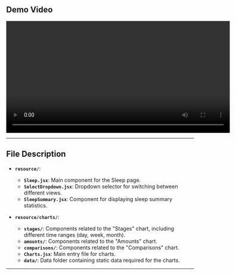 ## Demo Video
<video width="600" controls>
    <source src="https://private-user-images.githubusercontent.com/145051161/389100081-440bfd48-fcd4-4e1e-80e5-aa9b6f0de2c9.mov" type="video/mp4">
    not support
</video>

---

## File Description

- **`resource/`**:
  - **`Sleep.jsx`**: Main component for the Sleep page.
  - **`SelectDropdown.jsx`**: Dropdown selector for switching between different views.
  - **`SleepSummary.jsx`**: Component for displaying sleep summary statistics.

- **`resource/charts/`**:
  - **`stages/`**: Components related to the "Stages" chart, including different time ranges (day, week, month).
  - **`amounts/`**: Components related to the "Amounts" chart.
  - **`comparisons/`**: Components related to the "Comparisons" chart.
  - **`Charts.jsx`**: Main entry file for charts.
  - **`data/`**: Data folder containing static data required for the charts.

---
